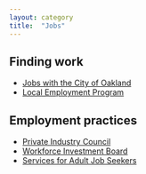 ```yaml
---
layout: category
title:  "Jobs"
---
```


## Finding work

* [Jobs with the City of Oakland ](/jobs/jobs-with-oakland-city)
* [Local Employment Program](/jobs/local-employment-program)

## Employment practices

* [Private Industry Council](/jobs/private-industry-council)
* [Workforce Investment Board](/jobs/workforce-investment-board)
* [Services for Adult Job Seekers]()
